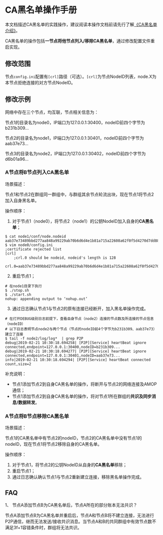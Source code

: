 # CA黑名单操作手册

本文档描述CA黑名单的实践操作，建议阅读本操作文档前请先行了解[《CA黑名单介绍》](../design/security_control/certificate_rejected_list.md)。

CA黑名单的操作包括**一节点将他节点列入/移除CA黑名单**，通过修改配置文件重启实现。

## 修改范围

节点`config.ini`配置有`[crl]`路径（可选）。`[crl]`为节点NodeID列表，node.X为本节点拒绝连接的对方节点NodeID。

## 修改示例

网络中存在三个节点，均互联，节点相关信息为：

节点1的目录名为node0，IP端口为127.0.0.1:30400，nodeID前四个字节为b231b309...

节点2的目录名为node1，IP端口为127.0.0.1:30401，nodeID前四个字节为aab37e73...

节点3的目录名为node2，IP端口为127.0.0.1:30402，nodeID前四个字节为d6b01a96...

### A节点将B节点列入CA黑名单

场景描述：

节点1和节点2在群组同一群组中，与群组其余节点轮流出块，现在节点1将节点2加入自身黑名单。

操作顺序：

1. 对于节点1（node0），将节点2（node1）的公钥NodeID加入自身的**CA黑名单**；
```
$ cat node1/conf/node.nodeid 
aab37e73489bbd277aa848a99229ab70b6d6d4e1b81a715a22608a62f0f5d4270d7dd887394e78bd02d9f31b8d366ce4903481f50b1f44f0e4fda67149208943
$ vim node0/config.ini
;certificate rejected list
[crl]
    ;crl.0 should be nodeid, nodeid's length is 128 
    crl.0=aab37e73489bbd277aa848a99229ab70b6d6d4e1b81a715a22608a62f0f5d4270d7dd887394e78bd02d9f31b8d366ce4903481f50b1f44f0e4fda67149208943
```
2. 重启节点1；
```
# 在node1目录下执行
$ ./stop.sh
$ ./start.sh
nohup: appending output to ‘nohup.out’
```
3. 通过日志确认节点1与节点2的原有连接已经断开，加入黑名单操作完成。
```
# 在打开DEBUG级别日志前提下，查看自身节点（node2）连接的节点数及所连接的节点信息（nodeID）
# 以下日志表明节点node2与两个节点（节点的nodeID前4个字节为b231b309、aab37e73）建立了连接
$ tail -f node2/log/log*  | grep P2P
debug|2019-02-21 10:30:18.694258| [P2P][Service] heartBeat ignore connected,endpoint=127.0.0.1:30400,nodeID=b231b309...
debug|2019-02-21 10:30:18.694277| [P2P][Service] heartBeat ignore connected,endpoint=127.0.0.1:30401,nodeID=aab37e73...
info|2019-02-21 10:30:18.694294| [P2P][Service] heartBeat connected count,size=2
```

补充说明：

- 节点1添加节点2到自身CA黑名单的操作，将断开与节点2的网络连接及AMOP通信；
- 节点1添加节点2到自身CA黑名单的操作，将对节点1所在群组的**共识及同步消息/数据转发**。

### A节点将B节点移除CA黑名单

场景描述：

节点1的CA黑名单中有节点2的nodeID，节点2的CA黑名单中没有节点1的nodeID，现在节点1将节点2移除自身的CA黑名单。

操作顺序：

1. 对于节点1，将节点2的公钥NodeID从自身的**CA黑名单**移除；
2. 重启节点1；
3. 通过日志确认确认节点1与节点2重新建立连接，移除黑名单操作完成。

## FAQ

1、 节点A添加节点B为CA黑名单后，节点A所在的部分账本无法共识？

节点A添加节点B为CA黑名单并重启后，节点A和节点B将不建立连接，无法进行P2P通信，继而无法发送/接收共识消息。当节点A和B的共同群组中有效节点数不满足3f+1容错条件时，群组将无法共识。